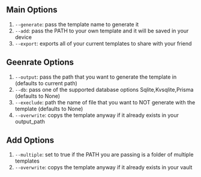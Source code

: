 ## Main Options
1. `--generate`: pass the template name to generate it
2. `--add`: pass the PATH to your own template and it will be saved in your device
3. `--export`: exports all of your current templates to share with your friend

## Geenrate Options
1. `--output`: pass the path that you want to generate the template in (defaults to current path)
2. `--db`: pass one of the supported database options Sqlite,Kvsqlite,Prisma (defaults to None)
3. `--execlude`: path the name of file that you want to NOT generate with the template (defaults to None)
4. `--overwrite`: copys the template anyway if it already exists in your output_path

## Add Options
1. `--multiple`: set to true if the PATH you are passing is a folder of multiple templates
2. `--overwrite`: copys the template anyway if it already exists in your vault